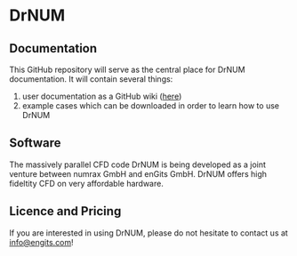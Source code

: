 # DrNUM

## Documentation
This GitHub repository will serve as the central place for DrNUM documentation. It will contain several things:

1. user documentation as a GitHub wiki ([here](https://github.com/enGits/drnum-doc/wiki))
2. example cases which can be downloaded in order to learn how to use DrNUM

## Software
The massively parallel CFD code DrNUM is being developed as a joint venture between numrax GmbH and enGits GmbH. DrNUM offers high fideltity CFD on very affordable hardware. 

## Licence and Pricing
If you are interested in using DrNUM, please do not hesitate to contact us at info@engits.com!
